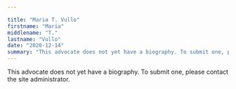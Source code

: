 ```yaml
---

title: "Maria T. Vullo"
firstname: "Maria"
middlename: "T."
lastname: "Vullo"
date: "2020-12-14"
summary: "This advocate does not yet have a biography. To submit one, please contact the site administrator."
---
```

This advocate does not yet have a biography. To submit one, please contact the site administrator.

